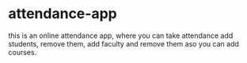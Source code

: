 # attendance-app

this is an online attendance app, where you can take attendance add students, remove them, add faculty and remove them aso you can add courses.
